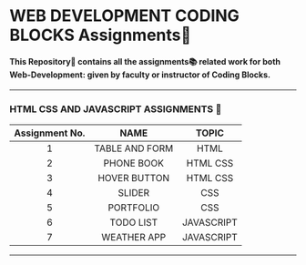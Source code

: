 # WEB DEVELOPMENT CODING BLOCKS Assignments:bookmark_tabs:

#### This Repository📁 contains all the assignments:books: related work for both Web-Development: given by faculty or instructor of Coding Blocks.

<hr/>




### HTML CSS AND JAVASCRIPT ASSIGNMENTS :dart:
| Assignment No. | NAME | TOPIC |
| :---:   | :-: | :-: |
| 1 | TABLE AND FORM  | HTML     |
| 2 |   PHONE BOOK    | HTML CSS |
| 3 |  HOVER BUTTON   | HTML CSS |
| 4 |  SLIDER         | CSS      |
| 5 | PORTFOLIO       | CSS      |
| 6 | TODO LIST       |JAVASCRIPT|
| 7 | WEATHER APP     |JAVASCRIPT|

<hr/>

